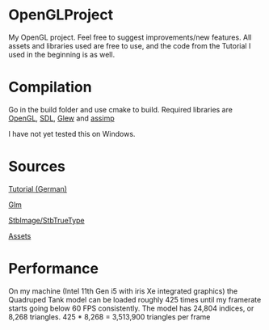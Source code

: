 # OpenGLProject
My OpenGL project. Feel free to suggest improvements/new features. All assets and libraries used are free to use, and the code from the Tutorial I used in the beginning is as well.

# Compilation
Go in the build folder and use cmake to build.
Required libraries are [OpenGL](https://www.opengl.org/), [SDL](https://www.libsdl.org/), [Glew](http://glew.sourceforge.net/) and [assimp](https://github.com/assimp/assimp)

I have not yet tested this on Windows.

# Sources
[Tutorial (German)](https://www.youtube.com/watch?v=yRYHly3bl2Q&list=PLStQc0GqppuWBDuNWnkQ8rzmyx35AINyt&index=1)

[Glm](https://github.com/g-truc/glm)

[StbImage/StbTrueType](https://github.com/nothings/stb)

[Assets](https://maxparata.itch.io/voxel-mechas)

# Performance
On my machine (Intel 11th Gen i5 with iris Xe integrated graphics) the Quadruped Tank model can be loaded roughly 425 times until my framerate starts going below 60 FPS consistently. The model has 24,804 indices, or 8,268 triangles. 425 * 8,268 = 3,513,900 triangles per frame
